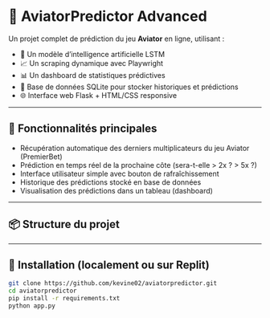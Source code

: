 # 🎯 AviatorPredictor Advanced

Un projet complet de prédiction du jeu **Aviator** en ligne, utilisant :
- 🔮 Un modèle d’intelligence artificielle LSTM
- 📈 Un scraping dynamique avec Playwright
- 📊 Un dashboard de statistiques prédictives
- 📁 Base de données SQLite pour stocker historiques et prédictions
- 🌐 Interface web Flask + HTML/CSS responsive

---

## 🚀 Fonctionnalités principales

- Récupération automatique des derniers multiplicateurs du jeu Aviator (PremierBet)
- Prédiction en temps réel de la prochaine côte (sera-t-elle > 2x ? > 5x ?)
- Interface utilisateur simple avec bouton de rafraîchissement
- Historique des prédictions stocké en base de données
- Visualisation des prédictions dans un tableau (dashboard)

---

## 📦 Structure du projet


---

## 🔧 Installation (localement ou sur Replit)

```bash
git clone https://github.com/kevine02/aviatorpredictor.git
cd aviatorpredictor
pip install -r requirements.txt
python app.py
